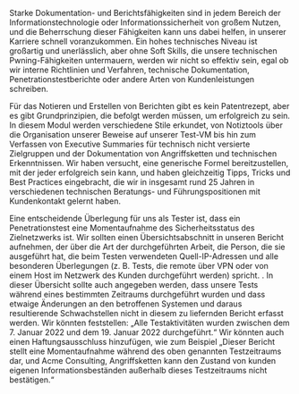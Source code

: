 Starke Dokumentation- und Berichtsfähigkeiten sind in jedem Bereich der Informationstechnologie oder Informationssicherheit von großem Nutzen, und die Beherrschung dieser Fähigkeiten kann uns dabei helfen, in unserer Karriere schnell voranzukommen. Ein hohes technisches Niveau ist großartig und unerlässlich, aber ohne Soft Skills, die unsere technischen Pwning-Fähigkeiten untermauern, werden wir nicht so effektiv sein, egal ob wir interne Richtlinien und Verfahren, technische Dokumentation, Penetrationstestberichte oder andere Arten von Kundenleistungen schreiben.

Für das Notieren und Erstellen von Berichten gibt es kein Patentrezept, aber es gibt Grundprinzipien, die befolgt werden müssen, um erfolgreich zu sein. In diesem Modul werden verschiedene Stile erkundet, von Notiztools über die Organisation unserer Beweise auf unserer Test-VM bis hin zum Verfassen von Executive Summaries für technisch nicht versierte Zielgruppen und der Dokumentation von Angriffsketten und technischen Erkenntnissen. Wir haben versucht, eine generische Formel bereitzustellen, mit der jeder erfolgreich sein kann, und haben gleichzeitig Tipps, Tricks und Best Practices eingebracht, die wir in insgesamt rund 25 Jahren in verschiedenen technischen Beratungs- und Führungspositionen mit Kundenkontakt gelernt haben.

Eine entscheidende Überlegung für uns als Tester ist, dass ein Penetrationstest eine Momentaufnahme des Sicherheitsstatus des Zielnetzwerks ist. Wir sollten einen Übersichtsabschnitt in unseren Bericht aufnehmen, der über die Art der durchgeführten Arbeit, die Person, die sie ausgeführt hat, die beim Testen verwendeten Quell-IP-Adressen und alle besonderen Überlegungen (z. B. Tests, die remote über VPN oder von einem Host im Netzwerk des Kunden durchgeführt werden) spricht. . In dieser Übersicht sollte auch angegeben werden, dass unsere Tests während eines bestimmten Zeitraums durchgeführt wurden und dass etwaige Änderungen an den betroffenen Systemen und daraus resultierende Schwachstellen nicht in diesem zu liefernden Bericht erfasst werden. Wir könnten feststellen: „Alle Testaktivitäten wurden zwischen dem 7. Januar 2022 und dem 19. Januar 2022 durchgeführt.“ Wir könnten auch einen Haftungsausschluss hinzufügen, wie zum Beispiel „Dieser Bericht stellt eine Momentaufnahme während des oben genannten Testzeitraums dar, und Acme Consulting, Angriffsketten kann den Zustand von kunden eigenen Informationsbeständen außerhalb dieses Testzeitraums nicht bestätigen.“